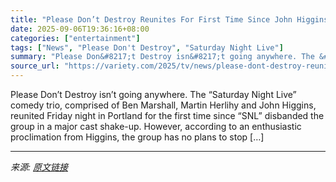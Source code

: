 ```yaml
---
title: "Please Don’t Destroy Reunites For First Time Since John Higgins’ ‘SNL’ Exit, Confirms Staying Together: ‘It’s PDD Forever Baby!’"
date: 2025-09-06T19:36:16+08:00
categories: ["entertainment"]
tags: ["News", "Please Don't Destroy", "Saturday Night Live"]
summary: "Please Don&#8217;t Destroy isn&#8217;t going anywhere. The &#8220;Saturday Night Live&#8221; comedy trio, comprised of Ben Marshall, Martin Herlihy and John Higgins, reunited Friday night in Portland "
source_url: "https://variety.com/2025/tv/news/please-dont-destroy-reunites-staying-together-snl-1236510349/"
---
```


Please Don&#8217;t Destroy isn&#8217;t going anywhere. The &#8220;Saturday Night Live&#8221; comedy trio, comprised of Ben Marshall, Martin Herlihy and John Higgins, reunited Friday night in Portland for the first time since &#8220;SNL&#8221; disbanded the group in a major cast shake-up. However, according to an enthusiastic proclimation from Higgins, the group has no plans to stop [&#8230;]

---

*来源: [原文链接](https://variety.com/2025/tv/news/please-dont-destroy-reunites-staying-together-snl-1236510349/)*
